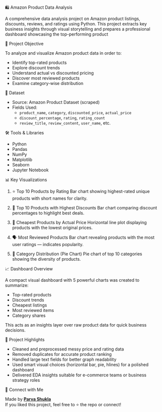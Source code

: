 🛍️ Amazon Product Data Analysis

A comprehensive data analysis project on Amazon product listings, discounts, reviews, and ratings using Python.
This project extracts key business insights through visual storytelling and prepares a professional dashboard showcasing the top-performing product

 📌 Project Objective

To analyze and visualize Amazon product data in order to:
- Identify top-rated products
- Explore discount trends
- Understand actual vs discounted pricing
- Discover most reviewed products
- Examine category-wise distribution

📂 Dataset

- Source: Amazon Product Dataset (scraped)
- Fields Used:
  - `product_name`, `category`, `discounted_price`, `actual_price`
  - `discount_percentage`, `rating`, `rating_count`
  - `review_title`, `review_content`, `user_name`, etc.

🛠️ Tools & Libraries

- Python
- Pandas
- NumPy
- Matplotlib
- Seaborn
- Jupyter Notebook
  
 📊 Key Visualizations

 1. ⭐ Top 10 Products by Rating
Bar chart showing highest-rated unique products with short names for clarity.

 2. 💸 Top 10 Products with Highest Discounts
Bar chart comparing discount percentages to highlight best deals.

 3. 🔖 Cheapest Products by Actual Price
Horizontal line plot displaying products with the lowest original prices.

 4. 🗣️ Most Reviewed Products
Bar chart revealing products with the most user ratings — indicates popularity.

 5. 🧩 Category Distribution (Pie Chart)
Pie chart of top 10 categories showing the diversity of products.

📈 Dashboard Overview

A compact visual dashboard with 5 powerful charts was created to summarize:
- Top-rated products
- Discount trends
- Cheapest listings
- Most reviewed items
- Category shares

This acts as an insights layer over raw product data for quick business decisions.

📎 Project Highlights

- Cleaned and preprocessed messy price and rating data
- Removed duplicates for accurate product ranking
- Handled large text fields for better graph readability
- Used smart visual choices (horizontal bar, pie, hlines) for a polished dashboard
- Delivered EDA insights suitable for e-commerce teams or business strategy roles

🙌 Connect with Me

Made by **[Parva Shukla](https://github.com/Parvashukla26)**  
If you liked this project, feel free to ⭐ the repo or connect!
